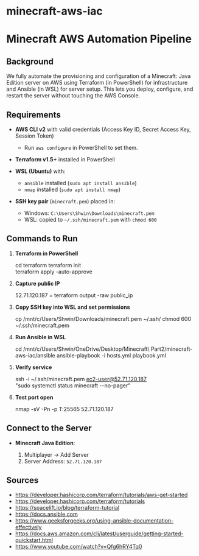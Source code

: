 # minecraft-aws-iac

# Minecraft AWS Automation Pipeline

## Background

We fully automate the provisioning and configuration of a Minecraft: Java Edition server on AWS using Terraform (in PowerShell) for infrastructure and Ansible (in WSL) for server setup. This lets you deploy, configure, and restart the server without touching the AWS Console.

## Requirements

* **AWS CLI v2** with valid credentials (Access Key ID, Secret Access Key, Session Token)

  * Run `aws configure` in PowerShell to set them.
* **Terraform v1.5+** installed in PowerShell
* **WSL (Ubuntu)** with:

  * `ansible` installed (`sudo apt install ansible`)
  * `nmap` installed (`sudo apt install nmap`)
* **SSH key pair** (`minecraft.pem`) placed in:

  * Windows: `C:\Users\Shwin\Downloads\minecraft.pem`
  * WSL: copied to `~/.ssh/minecraft.pem` with `chmod 600`

## Commands to Run

1. **Terraform in PowerShell**

   cd terraform
   terraform init              
   terraform apply -auto-approve  

2. **Capture public IP** 

   52.71.120.187 = terraform output -raw public_ip

3. **Copy SSH key into WSL and set permissions**

   cp /mnt/c/Users/Shwin/Downloads/minecraft.pem ~/.ssh/
   chmod 600 ~/.ssh/minecraft.pem

4. **Run Ansible in WSL**

   cd /mnt/c/Users/Shwin/OneDrive/Desktop/Minecraft\ Part2/minecraft-aws-iac/ansible
   ansible-playbook -i hosts.yml playbook.yml

5. **Verify service**

   ssh -i ~/.ssh/minecraft.pem ec2-user@52.71.120.187 \
     "sudo systemctl status minecraft --no-pager"

6. **Test port open**

   nmap -sV -Pn -p T:25565 52.71.120.187


## Connect to the Server

* **Minecraft Java Edition**:

  1. Multiplayer → Add Server
  2. Server Address: `52.71.120.187`

## Sources

- https://developer.hashicorp.com/terraform/tutorials/aws-get-started
- https://developer.hashicorp.com/terraform/tutorials
- https://spacelift.io/blog/terraform-tutorial
- https://docs.ansible.com
- https://www.geeksforgeeks.org/using-ansible-documentation-effectively
- https://docs.aws.amazon.com/cli/latest/userguide/getting-started-quickstart.html
- https://www.youtube.com/watch?v=Qfg6hRY4Tq0
